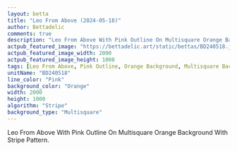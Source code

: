 ```yaml
---
layout: betta
title: "Leo From Above (2024-05-18)"
author: Bettadelic
comments: true
description: "Leo From Above With Pink Outline On Multisquare Orange Background With Stripe Pattern."
actpub_featured_image: "https://bettadelic.art/static/bettas/BD240518.jpg"
actpub_featured_image_width: 2000
actpub_featured_image_height: 1000
tags: [Leo From Above, Pink Outline, Orange Background, Multisquare Background Pattern, Stripe Pattern, May 2024]
unitName: "BD240518"
line_color: "Pink"
background_color: "Orange"
width: 2000
height: 1000
algorithm: "Stripe"
background_type: "Multisquare"
---
```


Leo From Above With Pink Outline On Multisquare Orange Background With Stripe Pattern.
